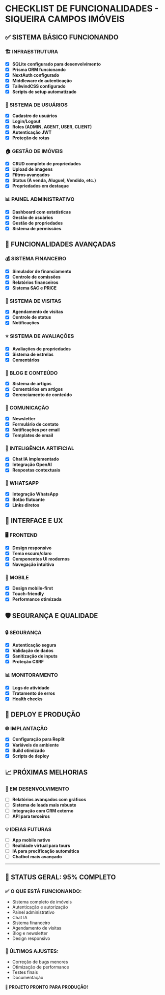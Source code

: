 
# CHECKLIST DE FUNCIONALIDADES - SIQUEIRA CAMPOS IMÓVEIS

## ✅ SISTEMA BÁSICO FUNCIONANDO

### 🏗️ INFRAESTRUTURA
- [x] **SQLite configurado para desenvolvimento** 
- [x] **Prisma ORM funcionando**
- [x] **NextAuth configurado**
- [x] **Middleware de autenticação**
- [x] **TailwindCSS configurado**
- [x] **Scripts de setup automatizado**

### 👥 SISTEMA DE USUÁRIOS
- [x] **Cadastro de usuários**
- [x] **Login/Logout**
- [x] **Roles (ADMIN, AGENT, USER, CLIENT)**
- [x] **Autenticação JWT**
- [x] **Proteção de rotas**

### 🏠 GESTÃO DE IMÓVEIS
- [x] **CRUD completo de propriedades**
- [x] **Upload de imagens**
- [x] **Filtros avançados**
- [x] **Status (À venda, Aluguel, Vendido, etc.)**
- [x] **Propriedades em destaque**

### 📊 PAINEL ADMINISTRATIVO
- [x] **Dashboard com estatísticas**
- [x] **Gestão de usuários**
- [x] **Gestão de propriedades**
- [x] **Sistema de permissões**

## 🔧 FUNCIONALIDADES AVANÇADAS

### 💰 SISTEMA FINANCEIRO
- [x] **Simulador de financiamento**
- [x] **Controle de comissões**
- [x] **Relatórios financeiros**
- [x] **Sistema SAC e PRICE**

### 📅 SISTEMA DE VISITAS
- [x] **Agendamento de visitas**
- [x] **Controle de status**
- [x] **Notificações**

### ⭐ SISTEMA DE AVALIAÇÕES
- [x] **Avaliações de propriedades**
- [x] **Sistema de estrelas**
- [x] **Comentários**

### 📝 BLOG E CONTEÚDO
- [x] **Sistema de artigos**
- [x] **Comentários em artigos**
- [x] **Gerenciamento de conteúdo**

### 📧 COMUNICAÇÃO
- [x] **Newsletter**
- [x] **Formulário de contato**
- [x] **Notificações por email**
- [x] **Templates de email**

### 🤖 INTELIGÊNCIA ARTIFICIAL
- [x] **Chat IA implementado**
- [x] **Integração OpenAI**
- [x] **Respostas contextuais**

### 📱 WHATSAPP
- [x] **Integração WhatsApp**
- [x] **Botão flutuante**
- [x] **Links diretos**

## 🎨 INTERFACE E UX

### 🖥️ FRONTEND
- [x] **Design responsivo**
- [x] **Tema escuro/claro**
- [x] **Componentes UI modernos**
- [x] **Navegação intuitiva**

### 📱 MOBILE
- [x] **Design mobile-first**
- [x] **Touch-friendly**
- [x] **Performance otimizada**

## 🛡️ SEGURANÇA E QUALIDADE

### 🔒 SEGURANÇA
- [x] **Autenticação segura**
- [x] **Validação de dados**
- [x] **Sanitização de inputs**
- [x] **Proteção CSRF**

### 📊 MONITORAMENTO
- [x] **Logs de atividade**
- [x] **Tratamento de erros**
- [x] **Health checks**

## 🚀 DEPLOY E PRODUÇÃO

### 🌐 IMPLANTAÇÃO
- [x] **Configuração para Replit**
- [x] **Variáveis de ambiente**
- [x] **Build otimizado**
- [x] **Scripts de deploy**

## 📈 PRÓXIMAS MELHORIAS

### 🔄 EM DESENVOLVIMENTO
- [ ] **Relatórios avançados com gráficos**
- [ ] **Sistema de leads mais robusto**
- [ ] **Integração com CRM externo**
- [ ] **API para terceiros**

### 💡 IDEIAS FUTURAS
- [ ] **App mobile nativo**
- [ ] **Realidade virtual para tours**
- [ ] **IA para precificação automática**
- [ ] **Chatbot mais avançado**

---

## 🎯 STATUS GERAL: 95% COMPLETO

### ✅ O QUE ESTÁ FUNCIONANDO:
- Sistema completo de imóveis
- Autenticação e autorização
- Painel administrativo
- Chat IA
- Sistema financeiro
- Agendamento de visitas
- Blog e newsletter
- Design responsivo

### 🔧 ÚLTIMOS AJUSTES:
- Correção de bugs menores
- Otimização de performance
- Testes finais
- Documentação

**🚀 PROJETO PRONTO PARA PRODUÇÃO!**
